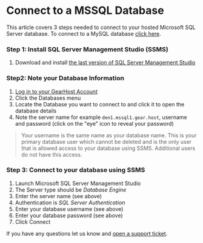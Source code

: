# Connect to a MSSQL Database
This article covers 3 steps needed to connect to your hosted Microsoft SQL Server database. To connect to a MySQL database [click here](https://www.gearhost.com/documentation/connect-to-a-mysql-database).

### Step 1: Install SQL Server Management Studio (SSMS)
1. Download and install [the last version of SQL Server Management Studio](https://docs.microsoft.com/en-us/sql/ssms/download-sql-server-management-studio-ssms)

### Step2: Note your Database Information
1. [Log in to your GearHost Account](https://my.gearhost.com/account/login)
2. Click the Databases menu
3. Locate the Database you want to connect to and click it to open the database details
4. Note the server name for example `den1.mssql1.gear.host`, username and password (click on the "eye" icon to reveal your password)

> Your username is the same name as your database name. This is your primary database user which cannot be deleted and is the only user that is allowed access to your database using SSMS. Additional users do not have this access.

### Step 3: Connect to your database using SSMS
1. Launch Microsoft SQL Server Management Studio
2. The Server type should be *Database Engine*
3. Enter the server name (see above)
4. Authentication is *SQL Server Authentication*
5. Enter your database username (see above)
6. Enter your database password (see above)
7. Click Connect

If you have any questions let us know and [open a support ticket](https://www.gearhost.com/documentation/how-to-open-a-support-ticket).